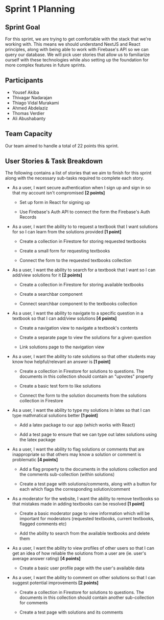 # Sprint 1 Planning

## Sprint Goal

For this sprint, we are trying to get comfortable with the stack that we're working with. This means we should understand NextJS and React principles, along with being able to work with Firebase's API so we can query our database. We will pick user stories that allow us to familiarize ourself with these technologies while also setting up the foundation for more complex features in future sprints.

## Participants

- Yousef Akiba
- Thivagar Nadarajan
- Thiago Vidal Murakami
- Ahmed Abdelaziz
- Thomas Verdier
- Ali Abushabanty

## Team Capacity

Our team aimed to handle a total of 22 points this sprint.

## User Stories & Task Breakdown

The following contains a list of stories that we aim to finish for this sprint along with the necessary sub-tasks required to complete each story.

- As a user, I want secure authentication when I sign up and sign in so that my account isn't compromised <b>[2 points]</b>
  
  - Set up form in React for signing up
  
  - Use Firebase's Auth API to connect the form the Firebase's Auth Records

- As a user, I want the ability to to request a textbook that I want solutions for so I can learn from the solutions provided <b>[1 point]</b>
  
  - Create a collection in Firestore for storing requested textbooks

  - Create a small form for requesting textbooks

  - Connect the form to the requested textbooks collection 

- As a user, I want the ability to search for a textbook that I want so I can add/view solutions for it <b>[2 points]</b>
  
  - Create a collection in Firestore for storing available textbooks
  
  - Create a searchbar component

  - Connect searchbar component to the textbooks collection

- As a user, I want the ability to navigate to a specific question in a textbook so that I can add/view solutions <b>[4 points]</b>

  - Create a navigation view to navigate a textbook's contents

  - Create a separate page to view the solutions for a given question

  - Link solutions page to the navigation view

- As a user, I want the ability to rate solutions so that other students may know how helpful/relevant an answer is <b>[1 point]</b>
  
  - Create a collection in Firestore for solutions to questions. The documents in this collection should contain an "upvotes" property

  - Create a basic test form to like solutions

  - Connect the form to the solution documents from the solutions collection in Firestore

- As a user, I want the ability to type my solutions in latex so that I can type mathmatical solutions better <b>[1 point]</b>

  - Add a latex package to our app (which works with React)

  - Add a test page to ensure that we can type out latex solutions using the latex package

- As a user, I want the ability to flag solutions or comments that are inappropriate so that others may know a solution or comment is problematic <b>[4 points]</b>

  - Add a flag property to the documents in the solutions collection and the comments sub-collection (within solutions)

  - Create a test page with solutions/comments, along with a button for each which flags the corresponding solution/comment

- As a moderator for the website, I want the ability to remove textbooks so that mistakes made in adding textbooks can be resolved <b>[1 point]</b>

  - Create a basic moderator page to view information which will be important for moderators (requested textbooks, current textbooks, flagged comments etc)

  - Add the ability to search from the available textbooks and delete them

- As a user, I want the ability to view profiles of other users so that I can get an idea of how reliable the solutions from a user are (ie. user's average answer rating) <b>[4 points]</b>

  - Create a basic user profile page with the user's available data

- As a user, I want the ability to comment on other solutions so that I can suggest potential improvements <b>[2 points]</b>

  - Create a collection in Firestore for solutions to questions. The documents in this collection should contain another sub-collection for comments

  - Create a test page with solutions and its comments   



